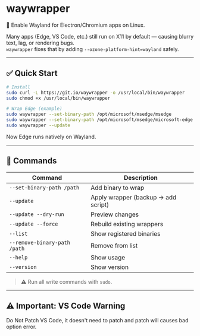 # waywrapper

🔧 Enable Wayland for Electron/Chromium apps on Linux.

Many apps (Edge, VS Code, etc.) still run on X11 by default — causing blurry text, lag, or rendering bugs.  
`waywrapper` fixes that by adding `--ozone-platform-hint=wayland` safely.

---

## ✅ Quick Start

```bash
# Install
sudo curl -L https://git.io/waywrapper -o /usr/local/bin/waywrapper
sudo chmod +x /usr/local/bin/waywrapper

# Wrap Edge (example)
sudo waywrapper --set-binary-path /opt/microsoft/msedge/msedge
sudo waywrapper --set-binary-path /opt/microsoft/msedge/microsoft-edge
sudo waywrapper --update
```
Now Edge runs natively on Wayland.

---

## 🚀 Commands

| Command | Description |
|--------|-------------|
| `--set-binary-path /path` | Add binary to wrap |
| `--update` | Apply wrapper (backup → add script) |
| `--update --dry-run` | Preview changes |
| `--update --force` | Rebuild existing wrappers |
| `--list` | Show registered binaries |
| `--remove-binary-path /path` | Remove from list |
| `--help` | Show usage |
| `--version` | Show version |
> ⚠️ Run all write commands with `sudo`.

---

## ⚠️ Important: VS Code Warning

Do Not Patch VS Code, it doesn't need to patch and patch will causes bad option error.  
